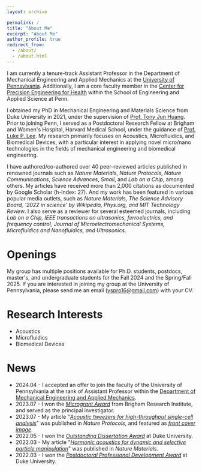 ```yaml
---
layout: archive

permalink: /
title: "About Me"
excerpt: "About Me"
author_profile: true
redirect_from: 
  - /about/
  - /about.html
---
```


I am currently a tenure-track Assistant Professor in the Department of Mechanical Engineering and Applied Mechanics at the [University of Pennsylvania](https://www.upenn.edu/). Additionally, I am a core faculty member in the [Center for Precision Engineering for Health](https://cpe4h.seas.upenn.edu/) within the School of Engineering and Applied Science at Penn. 

I obtained my PhD in Mechanical Engineering and Materials Science from Duke University in 2021, under the supervision of [Prof. Tony Jun Huang](https://acoustofluidics.pratt.duke.edu/people/tony-jun-huang). Prior to joining Penn, I served as a Postdoctoral Research Fellow at Brigham and Women's Hospital, Harvard Medical School, under the guidance of [Prof. Luke P. Lee](https://connects.catalyst.harvard.edu/Profiles/display/Person/165825). My research primarily focuses on Acoustics, Microfluidics, and Biomedical Devices, with a particular interest in applying novel micro/nano technologies in the fields of mechanical engineering and biomedical engineering. 

I have authored/co-authored over 40 peer-reviewed articles published in renowned journals such as _Nature Materials_, _Nature Protocols_, _Nature Communications_, _Science Advances_, _Small_, and _Lab on a Chip_, among others. My articles have received more than 2,000 citations as documented by Google Scholar (h-index: 27). And my work has been featured in various popular media outlets, such as _Nature Materials, The Science Advisory Board, '2022 in science' by Wikipedia, Phys.org, and MIT Technology Review_. I also serve as a reviewer for several esteemed journals, including _Lab on a Chip, IEEE transactions on ultrasonics, ferroelectrics, and frequency control, Journal of Microelectromechanical Systems, Microfluidics and Nanofluidics, and Ultrasonics_. 

Openings
======
My group has multiple positions available for Ph.D. students, postdocs, master's, and undergraduate students for the Fall 2024 and the Spring/Fall 2025. If you are interested in joining my group at the University of Pennsylvania, please send me an email (yspro16@gmail.com) with your CV.

Research Interests
======
* Acoustics
* Microfluidics
* Biomedical Devices

News
======
* 2024.04 - I accepted an offer to join the faculty of the University of Pennsylvania at the rank of Assistant Professor within the [Department of Mechanical Engineering and Applied Mechanics](https://www.me.upenn.edu/). 
* 2023.07 - I won the [_Microgrant Award_](http://www.bwhresearch.org/microgrants/) from Brigham Research Institute, and served as the principal investigator. 
* 2023.07 - My article "[_Acoustic tweezers for high-throughput single-cell analysis_](https://www.nature.com/articles/s41596-023-00844-5)" was published in _Nature Protocols_, and featured as [_front cover image_](https://www.nature.com/nprot/volumes/18/issues/8). 
* 2022.05 - I won the [_Outstanding Dissertation Award_](https://pratt.duke.edu/about/news/duke-engineering-celebrates-class-2022) at Duke University. 
* 2022.03 - My article "[_Harmonic acoustics for dynamic and selective particle manipulation_](https://www.nature.com/articles/s41563-022-01210-8)" was published in _Nature Materials_. 
* 2022.03 - I won the [_Postdoctoral Professional Development Award_](https://postdoc.duke.edu/2022-duke-postdoctoral-professional-development-award-winners) at Duke University. 
